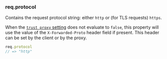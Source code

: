 <h3 id='req.protocol'>req.protocol</h3>

Contains the request protocol string: either `http` or (for TLS requests) `https`.

When the [`trust proxy` setting](#trust.proxy.options.table) does not evaluate to `false`,
this property will use the value of the `X-Forwarded-Proto` header field if present.
This header can be set by the client or by the proxy.

```js
req.protocol
// => "http"
```
